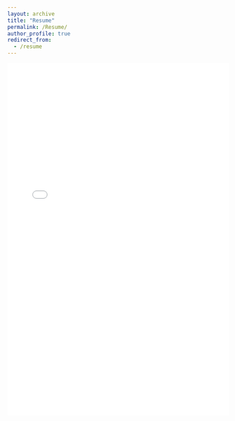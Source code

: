 ```yaml
---
layout: archive
title: "Resume"
permalink: /Resume/
author_profile: true
redirect_from:
  - /resume
---
```


<embed src="{{ '/files/cv.pdf' | relative_url }}" type="application/pdf" width="100%" height="800px" />

